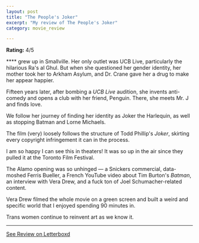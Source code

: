 ```yaml
---
layout: post
title: "The People's Joker"
excerpt: "My review of The People's Joker"
category: movie_review

---
```


**Rating:** 4/5

**** grew up in Smallville. Her only outlet was UCB Live, particularly the hilarious Ra's al Ghul. But when she questioned her gender identity, her mother took her to Arkham Asylum, and Dr. Crane gave her a drug to make her appear happier.

Fifteen years later, after bombing a <i>UCB Live</i> audition, she invents anti-comedy and opens a club with her friend, Penguin. There, she meets Mr. J and finds love.

We follow her journey of finding her identity as Joker the Harlequin, as well as stopping Batman and Lorne Michaels.

The film (very) loosely follows the structure of Todd Phillip's <i>Joker</i>, skirting every copyright infringement it can in the process.

I am so happy I can see this in theaters! It was so up in the air since they pulled it at the Toronto Film Festival.

The Alamo opening was so unhinged — a Snickers commercial, data-moshed Ferris Bueller, a French YouTube video about Tim Burton's <i>Batman</i>, an interview with Vera Drew, and a fuck ton of Joel Schumacher-related content.

Vera Drew filmed the whole movie on a green screen and built a weird and specific world that I enjoyed spending 90 minutes in.

Trans women continue to reinvent art as we know it.

<hr>

[See Review on Letterboxd](https://boxd.it/6kQ3j3)
